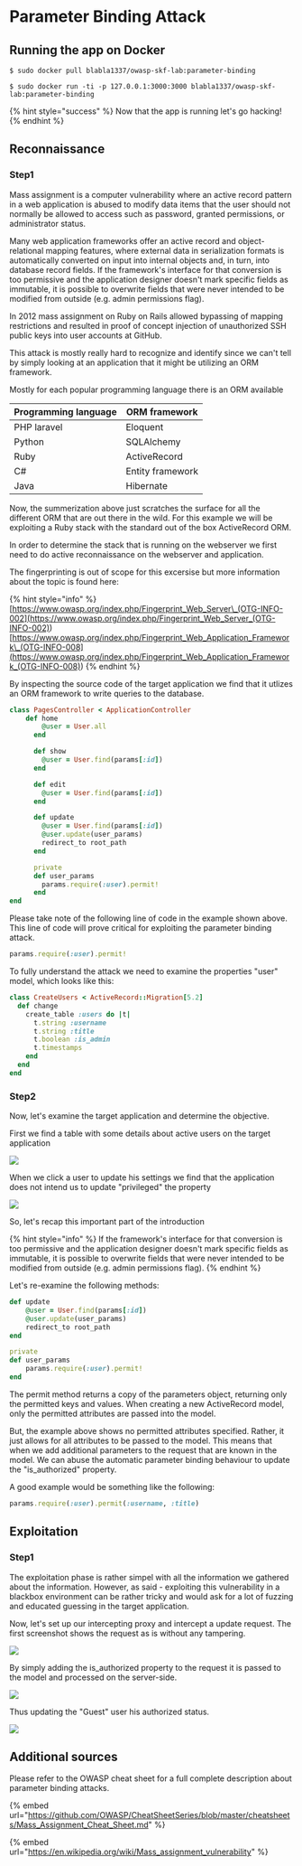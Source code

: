 # Parameter Binding Attack

## Running the app on Docker

```
$ sudo docker pull blabla1337/owasp-skf-lab:parameter-binding
```

```
$ sudo docker run -ti -p 127.0.0.1:3000:3000 blabla1337/owasp-skf-lab:parameter-binding
```

{% hint style="success" %}
Now that the app is running let's go hacking!
{% endhint %}

## Reconnaissance

### Step1

Mass assignment is a computer vulnerability where an active record pattern in a web application is abused to modify data items that the user should not normally be allowed to access such as password, granted permissions, or administrator status.

Many web application frameworks offer an active record and object-relational mapping features, where external data in serialization formats is automatically converted on input into internal objects and, in turn, into database record fields. If the framework's interface for that conversion is too permissive and the application designer doesn't mark specific fields as immutable, it is possible to overwrite fields that were never intended to be modified from outside (e.g. admin permissions flag).

In 2012 mass assignment on Ruby on Rails allowed bypassing of mapping restrictions and resulted in proof of concept injection of unauthorized SSH public keys into user accounts at GitHub.

This attack is mostly really hard to recognize and identify since we can't tell by simply looking at an application that it might be utilizing an ORM framework.

Mostly for each popular programming language there is an ORM available

| Programming language | ORM framework    |
| -------------------- | ---------------- |
| PHP laravel          | Eloquent         |
| Python               | SQLAlchemy       |
| Ruby                 | ActiveRecord     |
| C#                   | Entity framework |
| Java                 | Hibernate        |

Now, the summerization above just scratches the surface for all the different ORM that are out there in the wild. For this example we will be exploiting a Ruby stack with the standard out of the box ActiveRecord ORM.

In order to determine the stack that is running on the webserver we first need to do active reconnaissance on the webserver and application.

The fingerprinting is out of scope for this excersise but more information about the topic is found here:

{% hint style="info" %}
[https://www.owasp.org/index.php/Fingerprint_Web_Server\_(OTG-INFO-002](<https://www.owasp.org/index.php/Fingerprint_Web_Server_(OTG-INFO-002)>) [https://www.owasp.org/index.php/Fingerprint_Web_Application_Framework\_(OTG-INFO-008](<https://www.owasp.org/index.php/Fingerprint_Web_Application_Framework_(OTG-INFO-008)>)
{% endhint %}

By inspecting the source code of the target application we find that it utlizes an ORM framework to write queries to the database.

```ruby
class PagesController < ApplicationController
    def home
        @user = User.all
      end

      def show
        @user = User.find(params[:id])
      end

      def edit
        @user = User.find(params[:id])
      end

      def update
        @user = User.find(params[:id])
        @user.update(user_params)
        redirect_to root_path
      end

      private
      def user_params
        params.require(:user).permit!
      end
end
```

Please take note of the following line of code in the example shown above. This line of code will prove critical for exploiting the parameter binding attack.

```ruby
params.require(:user).permit!
```

To fully understand the attack we need to examine the properties "user" model, which looks like this:

```ruby
class CreateUsers < ActiveRecord::Migration[5.2]
  def change
    create_table :users do |t|
      t.string :username
      t.string :title
      t.boolean :is_admin
      t.timestamps
    end
  end
end
```

### Step2

Now, let's examine the target application and determine the objective.

First we find a table with some details about active users on the target application

![](../../.gitbook/assets/parameter-binding-1.png)

When we click a user to update his settings we find that the application does not intend us to update "privileged" the property

![](../../.gitbook/assets/parameter-binding-2.png)

So, let's recap this important part of the introduction

{% hint style="info" %}
If the framework's interface for that conversion is too permissive and the application designer doesn't mark specific fields as immutable, it is possible to overwrite fields that were never intended to be modified from outside (e.g. admin permissions flag).
{% endhint %}

Let's re-examine the following methods:

```ruby
def update
    @user = User.find(params[:id])
    @user.update(user_params)
    redirect_to root_path
end

private
def user_params
    params.require(:user).permit!
end
```

The permit method returns a copy of the parameters object, returning only the permitted keys and values. When creating a new ActiveRecord model, only the permitted attributes are passed into the model.

But, the example above shows no permitted attributes specified. Rather, it just allows for all attributes to be passed to the model. This means that when we add additional parameters to the request that are known in the model. We can abuse the automatic parameter binding behaviour to update the "is_authorized" property.

A good example would be something like the following:

```ruby
params.require(:user).permit(:username, :title)
```

## Exploitation

### Step1

The exploitation phase is rather simpel with all the information we gathered about the information. However, as said - exploiting this vulnerability in a blackbox environment can be rather tricky and would ask for a lot of fuzzing and educated guessing in the target application.

Now, let's set up our intercepting proxy and intercept a update request. The first screenshot shows the request as is without any tampering.

![](../../.gitbook/assets/parameter-binding-3.png)

By simply adding the is_authorized property to the request it is passed to the model and processed on the server-side.

![](../../.gitbook/assets/parameter-binding-4.png)

Thus updating the "Guest" user his authorized status.

![](../../.gitbook/assets/parameter-binding-5.png)

## Additional sources

Please refer to the OWASP cheat sheet for a full complete description about parameter binding attacks.

{% embed url="https://github.com/OWASP/CheatSheetSeries/blob/master/cheatsheets/Mass_Assignment_Cheat_Sheet.md" %}

{% embed url="https://en.wikipedia.org/wiki/Mass_assignment_vulnerability" %}
